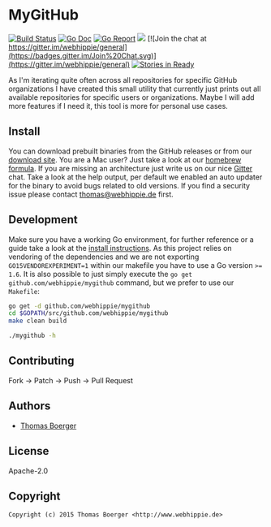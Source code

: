 # MyGitHub

[![Build Status](http://github.dronehippie.de/api/badges/webhippie/mygithub/status.svg)](http://github.dronehippie.de/webhippie/mygithub)
[![Go Doc](https://godoc.org/github.com/webhippie/mygithub?status.svg)](http://godoc.org/github.com/webhippie/mygithub)
[![Go Report](http://goreportcard.com/badge/github.com/webhippie/mygithub)](http://goreportcard.com/report/github.com/webhippie/mygithub)
[![](https://images.microbadger.com/badges/image/tboerger/mygithub.svg)](http://microbadger.com/images/tboerger/mygithub "Get your own image badge on microbadger.com")
[![Join the chat at https://gitter.im/webhippie/general](https://badges.gitter.im/Join%20Chat.svg)](https://gitter.im/webhippie/general)
[![Stories in Ready](https://badge.waffle.io/webhippie/mygithub.svg?label=ready&title=Ready)](http://waffle.io/webhippie/mygithub)

As I'm iterating quite often across all repositories for specific GitHub organizations I have created this small utility that currently just prints out all available repositories for specific users or organizations. Maybe I will add more features if I need it, this tool is more for personal use cases.


## Install

You can download prebuilt binaries from the GitHub releases or from our [download site](http://dl.webhippie.de/misc/mygithub). You are a Mac user? Just take a look at our [homebrew formula](https://github.com/webhippie/homebrew-webhippie). If you are missing an architecture just write us on our nice [Gitter](https://gitter.im/webhippie/general) chat. Take a look at the help output, per default we enabled an auto updater for the binary to avoid bugs related to old versions. If you find a security issue please contact thomas@webhippie.de first.


## Development

Make sure you have a working Go environment, for further reference or a guide take a look at the [install instructions](http://golang.org/doc/install.html). As this project relies on vendoring of the dependencies and we are not exporting `GO15VENDOREXPERIMENT=1` within our makefile you have to use a Go version `>= 1.6`. It is also possible to just simply execute the `go get github.com/webhippie/mygithub` command, but we prefer to use our `Makefile`:

```bash
go get -d github.com/webhippie/mygithub
cd $GOPATH/src/github.com/webhippie/mygithub
make clean build

./mygithub -h
```


## Contributing

Fork -> Patch -> Push -> Pull Request


## Authors

* [Thomas Boerger](https://github.com/tboerger)


## License

Apache-2.0


## Copyright

```
Copyright (c) 2015 Thomas Boerger <http://www.webhippie.de>
```
